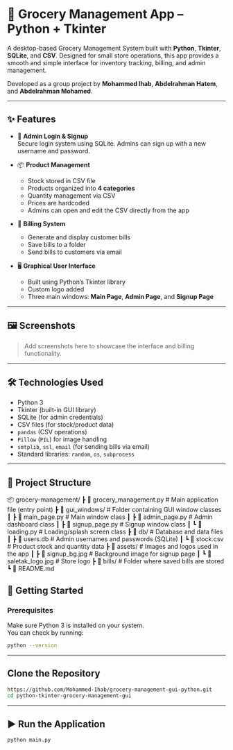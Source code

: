 # 🛒 Grocery Management App – Python + Tkinter

A desktop-based Grocery Management System built with **Python**, **Tkinter**, **SQLite**, and **CSV**. Designed for small store operations, this app provides a smooth and simple interface for inventory tracking, billing, and admin management.

Developed as a group project by **Mohammed Ihab**, **Abdelrahman Hatem**, and **Abdelrahman Mohamed**.

---

## ✨ Features

- 🔐 **Admin Login & Signup**  
  Secure login system using SQLite. Admins can sign up with a new username and password.

- 📦 **Product Management**  
  - Stock stored in CSV file  
  - Products organized into **4 categories**  
  - Quantity management via CSV  
  - Prices are hardcoded  
  - Admins can open and edit the CSV directly from the app  

- 🧾 **Billing System**  
  - Generate and display customer bills  
  - Save bills to a folder  
  - Send bills to customers via email  

- 🖥️ **Graphical User Interface**  
  - Built using Python’s Tkinter library  
  - Custom logo added  
  - Three main windows: **Main Page**, **Admin Page**, and **Signup Page**

---

## 🖼️ Screenshots

> Add screenshots here to showcase the interface and billing functionality.

---

## 🛠️ Technologies Used

- Python 3
- Tkinter (built-in GUI library)
- SQLite (for admin credentials)
- CSV files (for stock/product data)
- `pandas` (CSV operations)
- `Pillow` (`PIL`) for image handling
- `smtplib`, `ssl`, `email` (for sending bills via email)
- Standard libraries: `random`, `os`, `subprocess`

---

## 📁 Project Structure

📦 grocery-management/
┣ 📜 grocery_management.py # Main application file (entry point)
┣ 📁 gui_windows/ # Folder containing GUI window classes
┃ ┣ 📜 main_page.py # Main window class
┃ ┣ 📜 admin_page.py # Admin dashboard class
┃ ┣ 📜 signup_page.py # Signup window class
┃ ┗ 📜 loading.py # Loading/splash screen class
┣ 📁 db/ # Database and data files
┃ ┣ 📜 users.db # Admin usernames and passwords (SQLite)
┃ ┗ 📜 stock.csv # Product stock and quantity data
┣ 📁 assets/ # Images and logos used in the app
┃ ┣ 📜 signup_bg.jpg # Background image for signup page
┃ ┗ 📜 saletak_logo.jpg # Store logo
┣ 📁 bills/ # Folder where saved bills are stored
┗ 📄 README.md

## 🚀 Getting Started

### Prerequisites
Make sure Python 3 is installed on your system.  
You can check by running:
```bash
python --version
```

---

## Clone the Repository
```bash
https://github.com/Mohammed-Ihab/grocery-management-gui-python.git
cd python-tkinter-grocery-management-gui
```

---

## ▶ Run the Application
```bash
python main.py
```


